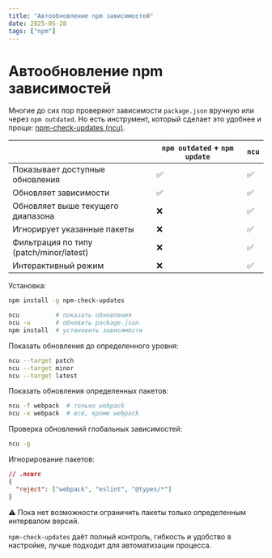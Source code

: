 ```yaml
---
title: "Автообновление npm зависимостей"
date: 2025-05-28
tags: ["npm"]
---
```


# Автообновление npm зависимостей

Многие до сих пор проверяют зависимости `package.json` вручную или через `npm outdated`.
Но есть инструмент, который сделает это удобнее и проще: [npm-check-updates (ncu)](https://www.npmjs.com/package/npm-check-updates).

|                                         | `npm outdated` + `npm update` | `ncu` |
|-----------------------------------------|-------------------------------|-------|
| Показывает доступные обновления         | ✅                             | ✅     |
| Обновляет зависимости                   | ✅                             | ✅     |
| Обновляет выше текущего диапазона       | ❌                             | ✅     |
| Игнорирует указанные пакеты             | ❌                             | ✅     |
| Фильтрация по типу (patch/minor/latest) | ❌                             | ✅     |
| Интерактивный режим                     | ❌                             | ✅     |

Установка:

```bash
npm install -g npm-check-updates
```

```bash
ncu          # показать обновления
ncu -u       # обновить package.json
npm install  # установить зависимости
```

Показать обновления до определенного уровня:

```bash
ncu --target patch
ncu --target minor
ncu --target latest
```

Показать обновления определенных пакетов:

```bash
ncu -f webpack  # только webpack
ncu -x webpack  # всё, кроме webpack
```

Проверка обновлений глобальных зависимостей:

```bash
ncu -g
```

Игнорирование пакетов:

```json
// .ncurc
{
  "reject": ["webpack", "eslint", "@types/*"]
}
```

⚠️ Пока нет возможности ограничить пакеты только определенным интервалом версий.

`npm-check-updates` даёт полный контроль, гибкость и удобство в настройке, лучше подходит для автоматизации процесса.
